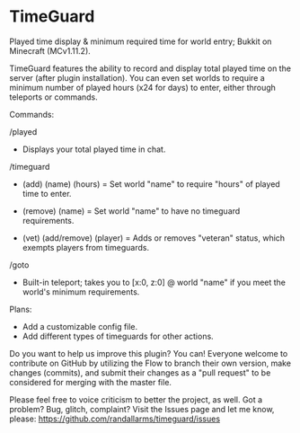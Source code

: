 # TimeGuard

Played time display & minimum required time for world entry; Bukkit on Minecraft (MCv1.11.2).

TimeGuard features the ability to record and display total played time on the server (after plugin installation). You can even set worlds to require a minimum number of played hours (x24 for days) to enter, either through teleports or commands.

Commands:

/played
- Displays your total played time in chat.

/timeguard
- (add) (name) (hours) = Set world "name" to require "hours" of played time to enter.

- (remove) (name) = Set world "name" to have no timeguard requirements.

- (vet) (add/remove) (player) = Adds or removes "veteran" status, which exempts players from timeguards.

/goto <name>
- Built-in teleport; takes you to [x:0, z:0] @ world "name" if you meet the world's minimum requirements.

Plans:

- Add a customizable config file.
- Add different types of timeguards for other actions.

Do you want to help us improve this plugin? You can! Everyone welcome to contribute on GitHub by utilizing the Flow to branch their own version, make changes (commits), and submit their changes as a "pull request" to be considered for merging with the master file.

Please feel free to voice criticism to better the project, as well. Got a problem? Bug, glitch, complaint? Visit the Issues page and let me know, please: https://github.com/randallarms/timeguard/issues
